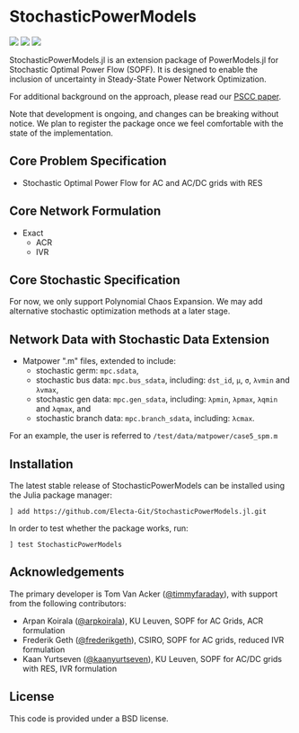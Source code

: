 # StochasticPowerModels

<a href="https://github.com/timmyfaraday/StochasticPowerModels.jl/actions?query=workflow%3ACI"><img src="https://github.com/timmyfaraday/StochasticPowerModels.jl/workflows/CI/badge.svg"></img></a>
<a href="https://codecov.io/gh/timmyfaraday/StochasticPowerModels.jl"><img src="https://img.shields.io/codecov/c/github/timmyfaraday/StochasticPowerModels.jl?logo=Codecov"></img></a>
<a href="https://timmyfaraday.github.io/StochasticPowerModels.jl/"><img src="https://github.com/timmyfaraday/StochasticPowerModels.jl/workflows/Documentation/badge.svg"></img></a>



StochasticPowerModels.jl is an extension package of PowerModels.jl for 
Stochastic Optimal Power Flow (SOPF). It is designed to enable the inclusion of 
uncertainty in Steady-State Power Network Optimization. 

For additional background on the approach, please read our [PSCC paper](https://www.sciencedirect.com/science/article/pii/S0378779622006022).

Note that development is ongoing, and changes can be breaking without notice. We plan to register the package once we feel comfortable with the state of the implementation.

## Core Problem Specification

* Stochastic Optimal Power Flow for AC and AC/DC grids with RES

## Core Network Formulation

- Exact
    - ACR
    - IVR 

## Core Stochastic Specification
For now, we only support Polynomial Chaos Expansion. We may add alternative stochastic optimization methods at a later stage.

## Network Data with Stochastic Data Extension

- Matpower ".m" files, extended to include:
    - stochastic germ: `mpc.sdata`,
    - stochastic bus data: `mpc.bus_sdata`, including: `dst_id`, `μ`, `σ`, `λvmin` and `λvmax`,
    - stochastic gen data: `mpc.gen_sdata`, including: `λpmin`, `λpmax`, `λqmin` and `λqmax`, and
    - stochastic branch data: `mpc.branch_sdata`, including: `λcmax`.

For an example, the user is referred to `/test/data/matpower/case5_spm.m`

## Installation

The latest stable release of StochasticPowerModels can be installed using the 
Julia package manager:

```
] add https://github.com/Electa-Git/StochasticPowerModels.jl.git
```

In order to test whether the package works, run:

```
] test StochasticPowerModels
```

## Acknowledgements

The primary developer is Tom Van Acker ([@timmyfaraday](https://github.com/timmyfaraday)), 
with support from the following contributors:
- Arpan Koirala ([@arpkoirala](https://github.com/arpkoirala)), KU Leuven, SOPF for AC Grids, ACR formulation
- Frederik Geth ([@frederikgeth](https://github.com/frederikgeth)), CSIRO, SOPF for AC grids, reduced IVR formulation
- Kaan Yurtseven ([@kaanyurtseven](https://github.com/kaanyurtseven)), KU Leuven, SOPF for AC/DC grids with RES, IVR formulation

## License

This code is provided under a BSD license.
